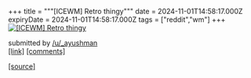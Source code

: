 +++
title = """[ICEWM] Retro thingy"""
date = 2024-11-01T14:58:17.000Z
expiryDate = 2024-11-01T14:58:17.000Z
tags = ["reddit","wm"]
+++
[![[ICEWM] Retro thingy](https://preview.redd.it/apznsoxq06yd1.png?width=320&crop=smart&auto=webp&s=dee49e14b9f841483f92057e376e1a49b74b50b2 "[ICEWM] Retro thingy")](https://www.reddit.com/r/unixporn/comments/1gh7d6v/icewm_retro_thingy/)

submitted by [/u/\_ayushman](https://www.reddit.com/user/_ayushman)  
[\[link\]](https://i.redd.it/apznsoxq06yd1.png) [\[comments\]](https://www.reddit.com/r/unixporn/comments/1gh7d6v/icewm_retro_thingy/)

[[source]](https://www.reddit.com/r/unixporn/comments/1gh7d6v/icewm_retro_thingy/)
